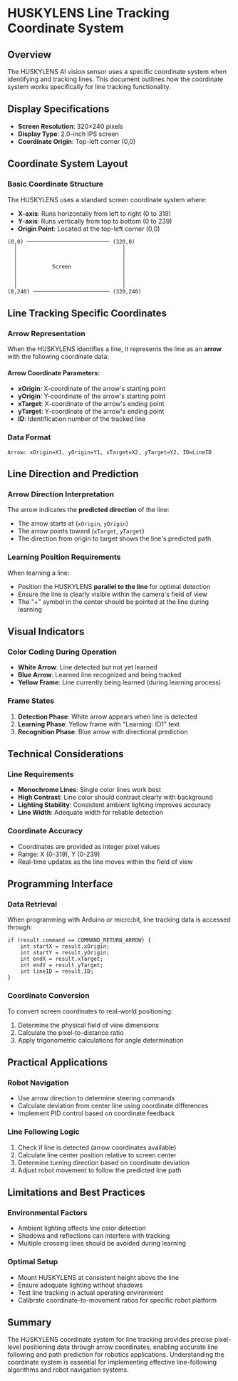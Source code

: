 # HUSKYLENS Line Tracking Coordinate System

## Overview
The HUSKYLENS AI vision sensor uses a specific coordinate system when identifying and tracking lines. This document outlines how the coordinate system works specifically for line tracking functionality.

## Display Specifications
- **Screen Resolution**: 320×240 pixels
- **Display Type**: 2.0-inch IPS screen
- **Coordinate Origin**: Top-left corner (0,0)

## Coordinate System Layout

### Basic Coordinate Structure
The HUSKYLENS uses a standard screen coordinate system where:
- **X-axis**: Runs horizontally from left to right (0 to 319)
- **Y-axis**: Runs vertically from top to bottom (0 to 239)
- **Origin Point**: Located at the top-left corner (0,0)

```
(0,0) ────────────────────────── (320,0)
  │                                 │
  │                                 │
  │                                 │
  │           Screen                │
  │                                 │
  │                                 │
  │                                 │
(0,240) ──────────────────────── (320,240)
```

## Line Tracking Specific Coordinates

### Arrow Representation
When the HUSKYLENS identifies a line, it represents the line as an **arrow** with the following coordinate data:

#### Arrow Coordinate Parameters:
- **xOrigin**: X-coordinate of the arrow's starting point
- **yOrigin**: Y-coordinate of the arrow's starting point  
- **xTarget**: X-coordinate of the arrow's ending point
- **yTarget**: Y-coordinate of the arrow's ending point
- **ID**: Identification number of the tracked line

### Data Format
```
Arrow: xOrigin=X1, yOrigin=Y1, xTarget=X2, yTarget=Y2, ID=LineID
```

## Line Direction and Prediction

### Arrow Direction Interpretation
The arrow indicates the **predicted direction** of the line:
- The arrow starts at (`xOrigin`, `yOrigin`)
- The arrow points toward (`xTarget`, `yTarget`)
- The direction from origin to target shows the line's predicted path

### Learning Position Requirements
When learning a line:
- Position the HUSKYLENS **parallel to the line** for optimal detection
- Ensure the line is clearly visible within the camera's field of view
- The "+" symbol in the center should be pointed at the line during learning

## Visual Indicators

### Color Coding During Operation
- **White Arrow**: Line detected but not yet learned
- **Blue Arrow**: Learned line recognized and being tracked
- **Yellow Frame**: Line currently being learned (during learning process)

### Frame States
1. **Detection Phase**: White arrow appears when line is detected
2. **Learning Phase**: Yellow frame with "Learning: ID1" text
3. **Recognition Phase**: Blue arrow with directional prediction

## Technical Considerations

### Line Requirements
- **Monochrome Lines**: Single color lines work best
- **High Contrast**: Line color should contrast clearly with background
- **Lighting Stability**: Consistent ambient lighting improves accuracy
- **Line Width**: Adequate width for reliable detection

### Coordinate Accuracy
- Coordinates are provided as integer pixel values
- Range: X (0-319), Y (0-239)
- Real-time updates as the line moves within the field of view

## Programming Interface

### Data Retrieval
When programming with Arduino or micro:bit, line tracking data is accessed through:
```
if (result.command == COMMAND_RETURN_ARROW) {
    int startX = result.xOrigin;
    int startY = result.yOrigin;
    int endX = result.xTarget;
    int endY = result.yTarget;
    int lineID = result.ID;
}
```

### Coordinate Conversion
To convert screen coordinates to real-world positioning:
1. Determine the physical field of view dimensions
2. Calculate the pixel-to-distance ratio
3. Apply trigonometric calculations for angle determination

## Practical Applications

### Robot Navigation
- Use arrow direction to determine steering commands
- Calculate deviation from center line using coordinate differences
- Implement PID control based on coordinate feedback

### Line Following Logic
1. Check if line is detected (arrow coordinates available)
2. Calculate line center position relative to screen center
3. Determine turning direction based on coordinate deviation
4. Adjust robot movement to follow the predicted line path

## Limitations and Best Practices

### Environmental Factors
- Ambient lighting affects line color detection
- Shadows and reflections can interfere with tracking
- Multiple crossing lines should be avoided during learning

### Optimal Setup
- Mount HUSKYLENS at consistent height above the line
- Ensure adequate lighting without shadows
- Test line tracking in actual operating environment
- Calibrate coordinate-to-movement ratios for specific robot platform

## Summary
The HUSKYLENS coordinate system for line tracking provides precise pixel-level positioning data through arrow coordinates, enabling accurate line following and path prediction for robotics applications. Understanding the coordinate system is essential for implementing effective line-following algorithms and robot navigation systems.
